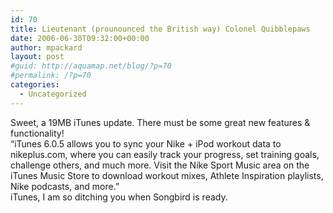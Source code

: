 ```yaml
---
id: 70
title: Lieutenant (prounounced the British way) Colonel Quibblepaws
date: 2006-06-30T09:32:00+00:00
author: mpackard
layout: post
#guid: http://aquamap.net/blog/?p=70
#permalink: /?p=70
categories:
  - Uncategorized
---
```

Sweet, a 19MB iTunes update. There must be some great new features & functionality!  
&#8220;iTunes 6.0.5 allows you to sync your Nike + iPod workout data to nikeplus.com, where you can easily track your progress, set training goals, challenge others, and much more. Visit the Nike Sport Music area on the iTunes Music Store to download workout mixes, Athlete Inspiration playlists, Nike podcasts, and more.&#8221;  
iTunes, I am so ditching you when Songbird is ready.
